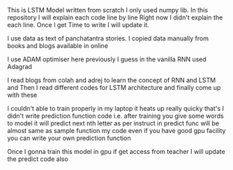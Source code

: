 This is LSTM Model written from scratch I only used numpy lib.
In this repository I will explain each code line by line 
Right now I didn't explain the each line. Once I get Time to write I will update it.

I use data as text of panchatantra stories. I copied data manually from books and blogs available in online

I use ADAM optimiser here previously I guess in the vanilla RNN used Adagrad


I read blogs from colah and adrej to learn the concept of RNN and LSTM and Then I read different codes for LSTM  architecture and finally come up with these

I couldn't able to train properly in my laptop it heats up really quicky that's I didn't write prediction function code i.e. after training you give some words to model it will predict next nth letter as per instruct in predict func  will be almost same as sample function my code even if you have good gpu facility you can write your own prediction function

Once I gonna train this model in gpu if get access from teacher I will update the predict code also 
